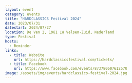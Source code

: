 ```yaml
---
layout: event
category: events
title: "HARDCLASSICS Festival 2024"
date: 2023/07/31
datestart: 2024/07/27
location: De Ven 2, 1981 LW Velsen-Zuid, Nederland
type: Festival
hosts:
  - Reminder
links:
  - title: Website
    url: https://hardclassicsfestival.com/tickets/
  - title: Facebook
    url: https://www.facebook.com/events/873780507612570
image: /assets/img/events/hardclassics-festival-2024.jpg
---
```


